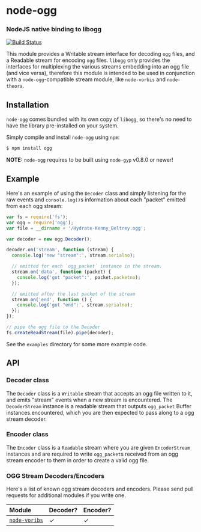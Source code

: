 node-ogg
========
### NodeJS native binding to libogg
[![Build Status](https://secure.travis-ci.org/TooTallNate/node-ogg.png)](http://travis-ci.org/TooTallNate/node-ogg)

This module provides a Writable stream interface for decoding `ogg` files, and a
Readable stream for encoding `ogg` files. `libogg` only provides the interfaces
for multiplexing the various streams embedding into an ogg file (and vice versa),
therefore this module is intended to be used in conjunction with a
`node-ogg`-compatible stream module, like `node-vorbis` and `node-theora`.


Installation
------------

`node-ogg` comes bundled with its own copy of `libogg`, so
there's no need to have the library pre-installed on your system.

Simply compile and install `node-ogg` using `npm`:

``` bash
$ npm install ogg
```

__NOTE:__ `node-ogg` requires to be built using `node-gyp` v0.8.0 or newer!


Example
-------

Here's an example of using the `Decoder` class and simply listening for the raw
events and `console.log()`s information about each "packet" emitted from each ogg
stream:

``` javascript
var fs = require('fs');
var ogg = require('ogg');
var file = __dirname + '/Hydrate-Kenny_Beltrey.ogg';

var decoder = new ogg.Decoder();

decoder.on('stream', function (stream) {
  console.log('new "stream":', stream.serialno);

  // emitted for each `ogg_packet` instance in the stream.
  stream.on('data', function (packet) {
    console.log('got "packet":', packet.packetno);
  });

  // emitted after the last packet of the stream
  stream.on('end', function () {
    console.log('got "end":', stream.serialno);
  });
});

// pipe the ogg file to the Decoder
fs.createReadStream(file).pipe(decoder);
```

See the `examples` directory for some more example code.


API
---

### Decoder class

The `Decoder` class is a `Writable` stream that accepts an ogg file written to
it, and emits "stream" events when a new stream is encountered. The
`DecoderStream` instance is a readable stream that outputs `ogg_packet` Buffer
instances.encountered, which
you are then expected to pass along to a ogg stream decoder.

### Encoder class

The `Encoder` class is a `Readable` stream where you are given `EncoderStream`
instances and are required to write `ogg_packet`s received from an ogg stream
encoder to them in order to create a valid ogg file.


### OGG Stream Decoders/Encoders

Here's a list of known ogg stream decoders and encoders.
Please send pull requests for additional modules if you write one.

| **Module**                       | **Decoder?** | **Encoder?**
|:---------------------------------|:-------------|:------------
| [`node-voribs`][node-vorbis]     | ✓            | ✓

[node-vorbis]: https://github.com/TooTallNate/node-vorbis
